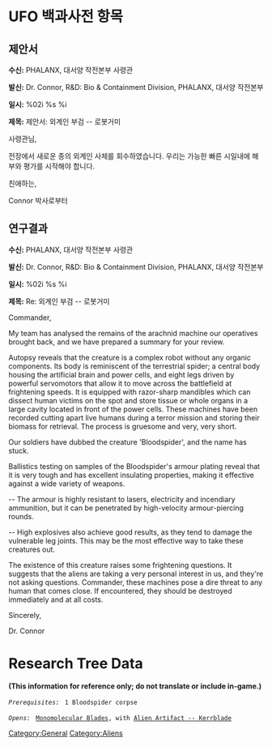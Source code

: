 # UFO 백과사전 항목

## 제안서

**수신:** PHALANX, 대서양 작전본부 사령관

**발신:** Dr. Connor, R&D: Bio & Containment Division, PHALANX, 대서양
작전본부

**일시:** %02i %s %i

**제목:** 제안서: 외계인 부검 -- 로봇거미

사령관님,

전장에서 새로운 종의 외계인 사체를 회수하였습니다. 우리는 가능한 빠른
시일내에 해부와 평가를 시작해야 합니다.

친애하는,

Connor 박사로부터

## 연구결과

**수신:** PHALANX, 대서양 작전본부 사령관

**발신:** Dr. Connor, R&D: Bio & Containment Division, PHALANX, 대서양
작전본부

**일시:** %02i %s %i

**제목:** Re: 외계인 부검 -- 로봇거미

Commander,

My team has analysed the remains of the arachnid machine our operatives
brought back, and we have prepared a summary for your review.

Autopsy reveals that the creature is a complex robot without any organic
components. Its body is reminiscent of the terrestrial spider; a central
body housing the artificial brain and power cells, and eight legs driven
by powerful servomotors that allow it to move across the battlefield at
frightening speeds. It is equipped with razor-sharp mandibles which can
dissect human victims on the spot and store tissue or whole organs in a
large cavity located in front of the power cells. These machines have
been recorded cutting apart live humans during a terror mission and
storing their biomass for retrieval. The process is gruesome and very,
very short.

Our soldiers have dubbed the creature 'Bloodspider', and the name has
stuck.

Ballistics testing on samples of the Bloodspider's armour plating reveal
that it is very tough and has excellent insulating properties, making it
effective against a wide variety of weapons.

-- The armour is highly resistant to lasers, electricity and incendiary
ammunition, but it can be penetrated by high-velocity armour-piercing
rounds.

-- High explosives also achieve good results, as they tend to damage the
vulnerable leg joints. This may be the most effective way to take these
creatures out.

The existence of this creature raises some frightening questions. It
suggests that the aliens are taking a very personal interest in us, and
they're not asking questions. Commander, these machines pose a dire
threat to any human that comes close. If encountered, they should be
destroyed immediately and at all costs.

Sincerely,

Dr. Connor

# Research Tree Data

**(This information for reference only; do not translate or include
in-game.)**

*`Prerequisites:`*
` 1 Bloodspider corpse`

*`Opens:`*
` `[`Monomolecular Blades`](Equipment/Secondary_Weapons/Monomolecular_Blades "wikilink")`, with `[`Alien Artifact -- Kerrblade`](Equipment/Secondary_Weapons/Kerrblade "wikilink")

[Category:General](Category:General "wikilink")
[Category:Aliens](Category:Aliens "wikilink")